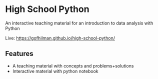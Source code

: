 # High School Python

An interactive teaching material for an introduction to data analysis with Python 

Live: <https://gofhilman.github.io/high-school-python/>

## Features

- A teaching material with concepts and problems+solutions
- Interactive material with python notebook
